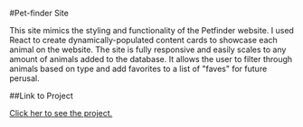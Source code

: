 #Pet-finder Site

This site mimics the styling and functionality of the Petfinder website. I used React to create dynamically-populated content cards to showcase each animal on the website. The site is fully responsive and easily scales to any amount of animals added to the database. It allows the user to filter through animals based on type and add favorites to a list of "faves" for future perusal.

##Link to Project

[Click her to see the project.](https://lindsayjohnston.github.io/pet-finder/)
